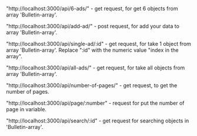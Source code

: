 "http://localhost:3000/api/6-ads/" - get request, for get 6 objects from array 'Bulletin-array'.


"http://localhost:3000/api/add-ad/" - post request, for add your data to array 'Bulletin-array'.


"http://localhost:3000/api/single-ad/:id" - get request, for take 1 object from array 'Bulletin-array'. Replace ":id" with the numeric value "index in the array".


"http://localhost:3000/api/all-ads/" - get request, for take all objects from array 'Bulletin-array'.


"http://localhost:3000/api/number-of-pages/" - get request, to get the number of pages.


"http://localhost:3000/api/page/:number" - request for put the number of page in variable.


"http://localhost:3000/api/search/:id" - get request for searching objects in 'Bulletin-array'.